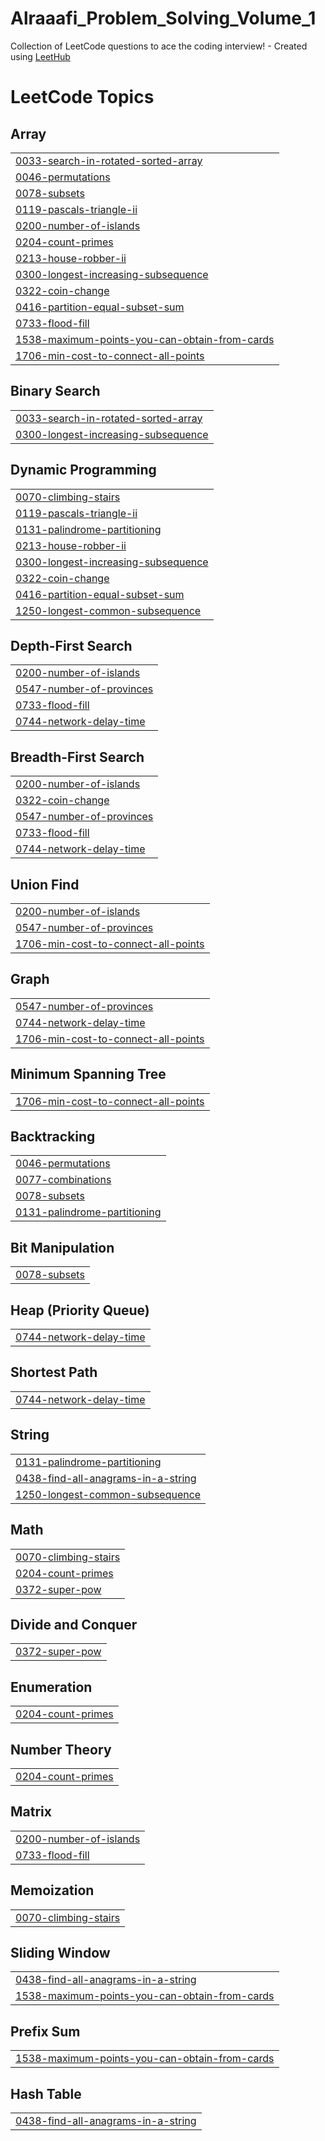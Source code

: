 # Alraaafi_Problem_Solving_Volume_1
Collection of LeetCode questions to ace the coding interview! - Created using [LeetHub](https://github.com/QasimWani/LeetHub)

<!---LeetCode Topics Start-->
# LeetCode Topics
## Array
|  |
| ------- |
| [0033-search-in-rotated-sorted-array](https://github.com/Alraaafi/Alraaafi_Problem_Solving_Volume_1/tree/master/0033-search-in-rotated-sorted-array) |
| [0046-permutations](https://github.com/Alraaafi/Alraaafi_Problem_Solving_Volume_1/tree/master/0046-permutations) |
| [0078-subsets](https://github.com/Alraaafi/Alraaafi_Problem_Solving_Volume_1/tree/master/0078-subsets) |
| [0119-pascals-triangle-ii](https://github.com/Alraaafi/Alraaafi_Problem_Solving_Volume_1/tree/master/0119-pascals-triangle-ii) |
| [0200-number-of-islands](https://github.com/Alraaafi/Alraaafi_Problem_Solving_Volume_1/tree/master/0200-number-of-islands) |
| [0204-count-primes](https://github.com/Alraaafi/Alraaafi_Problem_Solving_Volume_1/tree/master/0204-count-primes) |
| [0213-house-robber-ii](https://github.com/Alraaafi/Alraaafi_Problem_Solving_Volume_1/tree/master/0213-house-robber-ii) |
| [0300-longest-increasing-subsequence](https://github.com/Alraaafi/Alraaafi_Problem_Solving_Volume_1/tree/master/0300-longest-increasing-subsequence) |
| [0322-coin-change](https://github.com/Alraaafi/Alraaafi_Problem_Solving_Volume_1/tree/master/0322-coin-change) |
| [0416-partition-equal-subset-sum](https://github.com/Alraaafi/Alraaafi_Problem_Solving_Volume_1/tree/master/0416-partition-equal-subset-sum) |
| [0733-flood-fill](https://github.com/Alraaafi/Alraaafi_Problem_Solving_Volume_1/tree/master/0733-flood-fill) |
| [1538-maximum-points-you-can-obtain-from-cards](https://github.com/Alraaafi/Alraaafi_Problem_Solving_Volume_1/tree/master/1538-maximum-points-you-can-obtain-from-cards) |
| [1706-min-cost-to-connect-all-points](https://github.com/Alraaafi/Alraaafi_Problem_Solving_Volume_1/tree/master/1706-min-cost-to-connect-all-points) |
## Binary Search
|  |
| ------- |
| [0033-search-in-rotated-sorted-array](https://github.com/Alraaafi/Alraaafi_Problem_Solving_Volume_1/tree/master/0033-search-in-rotated-sorted-array) |
| [0300-longest-increasing-subsequence](https://github.com/Alraaafi/Alraaafi_Problem_Solving_Volume_1/tree/master/0300-longest-increasing-subsequence) |
## Dynamic Programming
|  |
| ------- |
| [0070-climbing-stairs](https://github.com/Alraaafi/Alraaafi_Problem_Solving_Volume_1/tree/master/0070-climbing-stairs) |
| [0119-pascals-triangle-ii](https://github.com/Alraaafi/Alraaafi_Problem_Solving_Volume_1/tree/master/0119-pascals-triangle-ii) |
| [0131-palindrome-partitioning](https://github.com/Alraaafi/Alraaafi_Problem_Solving_Volume_1/tree/master/0131-palindrome-partitioning) |
| [0213-house-robber-ii](https://github.com/Alraaafi/Alraaafi_Problem_Solving_Volume_1/tree/master/0213-house-robber-ii) |
| [0300-longest-increasing-subsequence](https://github.com/Alraaafi/Alraaafi_Problem_Solving_Volume_1/tree/master/0300-longest-increasing-subsequence) |
| [0322-coin-change](https://github.com/Alraaafi/Alraaafi_Problem_Solving_Volume_1/tree/master/0322-coin-change) |
| [0416-partition-equal-subset-sum](https://github.com/Alraaafi/Alraaafi_Problem_Solving_Volume_1/tree/master/0416-partition-equal-subset-sum) |
| [1250-longest-common-subsequence](https://github.com/Alraaafi/Alraaafi_Problem_Solving_Volume_1/tree/master/1250-longest-common-subsequence) |
## Depth-First Search
|  |
| ------- |
| [0200-number-of-islands](https://github.com/Alraaafi/Alraaafi_Problem_Solving_Volume_1/tree/master/0200-number-of-islands) |
| [0547-number-of-provinces](https://github.com/Alraaafi/Alraaafi_Problem_Solving_Volume_1/tree/master/0547-number-of-provinces) |
| [0733-flood-fill](https://github.com/Alraaafi/Alraaafi_Problem_Solving_Volume_1/tree/master/0733-flood-fill) |
| [0744-network-delay-time](https://github.com/Alraaafi/Alraaafi_Problem_Solving_Volume_1/tree/master/0744-network-delay-time) |
## Breadth-First Search
|  |
| ------- |
| [0200-number-of-islands](https://github.com/Alraaafi/Alraaafi_Problem_Solving_Volume_1/tree/master/0200-number-of-islands) |
| [0322-coin-change](https://github.com/Alraaafi/Alraaafi_Problem_Solving_Volume_1/tree/master/0322-coin-change) |
| [0547-number-of-provinces](https://github.com/Alraaafi/Alraaafi_Problem_Solving_Volume_1/tree/master/0547-number-of-provinces) |
| [0733-flood-fill](https://github.com/Alraaafi/Alraaafi_Problem_Solving_Volume_1/tree/master/0733-flood-fill) |
| [0744-network-delay-time](https://github.com/Alraaafi/Alraaafi_Problem_Solving_Volume_1/tree/master/0744-network-delay-time) |
## Union Find
|  |
| ------- |
| [0200-number-of-islands](https://github.com/Alraaafi/Alraaafi_Problem_Solving_Volume_1/tree/master/0200-number-of-islands) |
| [0547-number-of-provinces](https://github.com/Alraaafi/Alraaafi_Problem_Solving_Volume_1/tree/master/0547-number-of-provinces) |
| [1706-min-cost-to-connect-all-points](https://github.com/Alraaafi/Alraaafi_Problem_Solving_Volume_1/tree/master/1706-min-cost-to-connect-all-points) |
## Graph
|  |
| ------- |
| [0547-number-of-provinces](https://github.com/Alraaafi/Alraaafi_Problem_Solving_Volume_1/tree/master/0547-number-of-provinces) |
| [0744-network-delay-time](https://github.com/Alraaafi/Alraaafi_Problem_Solving_Volume_1/tree/master/0744-network-delay-time) |
| [1706-min-cost-to-connect-all-points](https://github.com/Alraaafi/Alraaafi_Problem_Solving_Volume_1/tree/master/1706-min-cost-to-connect-all-points) |
## Minimum Spanning Tree
|  |
| ------- |
| [1706-min-cost-to-connect-all-points](https://github.com/Alraaafi/Alraaafi_Problem_Solving_Volume_1/tree/master/1706-min-cost-to-connect-all-points) |
## Backtracking
|  |
| ------- |
| [0046-permutations](https://github.com/Alraaafi/Alraaafi_Problem_Solving_Volume_1/tree/master/0046-permutations) |
| [0077-combinations](https://github.com/Alraaafi/Alraaafi_Problem_Solving_Volume_1/tree/master/0077-combinations) |
| [0078-subsets](https://github.com/Alraaafi/Alraaafi_Problem_Solving_Volume_1/tree/master/0078-subsets) |
| [0131-palindrome-partitioning](https://github.com/Alraaafi/Alraaafi_Problem_Solving_Volume_1/tree/master/0131-palindrome-partitioning) |
## Bit Manipulation
|  |
| ------- |
| [0078-subsets](https://github.com/Alraaafi/Alraaafi_Problem_Solving_Volume_1/tree/master/0078-subsets) |
## Heap (Priority Queue)
|  |
| ------- |
| [0744-network-delay-time](https://github.com/Alraaafi/Alraaafi_Problem_Solving_Volume_1/tree/master/0744-network-delay-time) |
## Shortest Path
|  |
| ------- |
| [0744-network-delay-time](https://github.com/Alraaafi/Alraaafi_Problem_Solving_Volume_1/tree/master/0744-network-delay-time) |
## String
|  |
| ------- |
| [0131-palindrome-partitioning](https://github.com/Alraaafi/Alraaafi_Problem_Solving_Volume_1/tree/master/0131-palindrome-partitioning) |
| [0438-find-all-anagrams-in-a-string](https://github.com/Alraaafi/Alraaafi_Problem_Solving_Volume_1/tree/master/0438-find-all-anagrams-in-a-string) |
| [1250-longest-common-subsequence](https://github.com/Alraaafi/Alraaafi_Problem_Solving_Volume_1/tree/master/1250-longest-common-subsequence) |
## Math
|  |
| ------- |
| [0070-climbing-stairs](https://github.com/Alraaafi/Alraaafi_Problem_Solving_Volume_1/tree/master/0070-climbing-stairs) |
| [0204-count-primes](https://github.com/Alraaafi/Alraaafi_Problem_Solving_Volume_1/tree/master/0204-count-primes) |
| [0372-super-pow](https://github.com/Alraaafi/Alraaafi_Problem_Solving_Volume_1/tree/master/0372-super-pow) |
## Divide and Conquer
|  |
| ------- |
| [0372-super-pow](https://github.com/Alraaafi/Alraaafi_Problem_Solving_Volume_1/tree/master/0372-super-pow) |
## Enumeration
|  |
| ------- |
| [0204-count-primes](https://github.com/Alraaafi/Alraaafi_Problem_Solving_Volume_1/tree/master/0204-count-primes) |
## Number Theory
|  |
| ------- |
| [0204-count-primes](https://github.com/Alraaafi/Alraaafi_Problem_Solving_Volume_1/tree/master/0204-count-primes) |
## Matrix
|  |
| ------- |
| [0200-number-of-islands](https://github.com/Alraaafi/Alraaafi_Problem_Solving_Volume_1/tree/master/0200-number-of-islands) |
| [0733-flood-fill](https://github.com/Alraaafi/Alraaafi_Problem_Solving_Volume_1/tree/master/0733-flood-fill) |
## Memoization
|  |
| ------- |
| [0070-climbing-stairs](https://github.com/Alraaafi/Alraaafi_Problem_Solving_Volume_1/tree/master/0070-climbing-stairs) |
## Sliding Window
|  |
| ------- |
| [0438-find-all-anagrams-in-a-string](https://github.com/Alraaafi/Alraaafi_Problem_Solving_Volume_1/tree/master/0438-find-all-anagrams-in-a-string) |
| [1538-maximum-points-you-can-obtain-from-cards](https://github.com/Alraaafi/Alraaafi_Problem_Solving_Volume_1/tree/master/1538-maximum-points-you-can-obtain-from-cards) |
## Prefix Sum
|  |
| ------- |
| [1538-maximum-points-you-can-obtain-from-cards](https://github.com/Alraaafi/Alraaafi_Problem_Solving_Volume_1/tree/master/1538-maximum-points-you-can-obtain-from-cards) |
## Hash Table
|  |
| ------- |
| [0438-find-all-anagrams-in-a-string](https://github.com/Alraaafi/Alraaafi_Problem_Solving_Volume_1/tree/master/0438-find-all-anagrams-in-a-string) |
<!---LeetCode Topics End-->